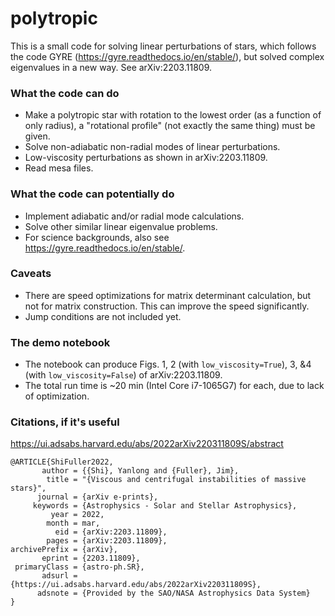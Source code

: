 # polytropic

This is a small code for solving linear perturbations of stars, which follows the code GYRE (https://gyre.readthedocs.io/en/stable/), but solved complex eigenvalues in a new way. See arXiv:2203.11809.

### What the code can do
- Make a polytropic star with rotation to the lowest order (as a function of only radius), a "rotational profile" (not exactly the same thing) must be given.
- Solve non-adiabatic non-radial modes of linear perturbations.
- Low-viscosity perturbations as shown in arXiv:2203.11809.
- Read mesa files.

### What the code can potentially do
- Implement adiabatic and/or radial mode calculations.
- Solve other similar linear eigenvalue problems.
- For science backgrounds, also see https://gyre.readthedocs.io/en/stable/.

### Caveats
- There are speed optimizations for matrix determinant calculation, but not for matrix construction. This can improve the speed significantly.
- Jump conditions are not included yet.

### The demo notebook
- The notebook can produce Figs. 1, 2 (with `low_viscosity=True`), 3, &4 (with `low_viscosity=False`) of arXiv:2203.11809.
- The total run time is ~20 min (Intel Core i7-1065G7) for each, due to lack of optimization.

### Citations, if it's useful
https://ui.adsabs.harvard.edu/abs/2022arXiv220311809S/abstract
```
@ARTICLE{ShiFuller2022,
       author = {{Shi}, Yanlong and {Fuller}, Jim},
        title = "{Viscous and centrifugal instabilities of massive stars}",
      journal = {arXiv e-prints},
     keywords = {Astrophysics - Solar and Stellar Astrophysics},
         year = 2022,
        month = mar,
          eid = {arXiv:2203.11809},
        pages = {arXiv:2203.11809},
archivePrefix = {arXiv},
       eprint = {2203.11809},
 primaryClass = {astro-ph.SR},
       adsurl = {https://ui.adsabs.harvard.edu/abs/2022arXiv220311809S},
      adsnote = {Provided by the SAO/NASA Astrophysics Data System}
}
```
